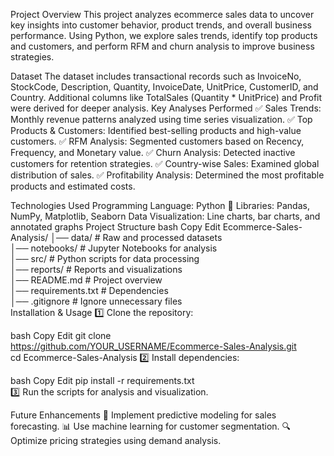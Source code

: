 Project Overview
This project analyzes ecommerce sales data to uncover key insights into customer behavior, product trends, and overall business performance. Using Python, we explore sales trends, identify top products and customers, and perform RFM and churn analysis to improve business strategies.

Dataset
The dataset includes transactional records such as InvoiceNo, StockCode, Description, Quantity, InvoiceDate, UnitPrice, CustomerID, and Country.
Additional columns like TotalSales (Quantity * UnitPrice) and Profit were derived for deeper analysis.
Key Analyses Performed
✅ Sales Trends: Monthly revenue patterns analyzed using time series visualization.
✅ Top Products & Customers: Identified best-selling products and high-value customers.
✅ RFM Analysis: Segmented customers based on Recency, Frequency, and Monetary value.
✅ Churn Analysis: Detected inactive customers for retention strategies.
✅ Country-wise Sales: Examined global distribution of sales.
✅ Profitability Analysis: Determined the most profitable products and estimated costs.

Technologies Used
Programming Language: Python 🐍
Libraries: Pandas, NumPy, Matplotlib, Seaborn
Data Visualization: Line charts, bar charts, and annotated graphs
Project Structure
bash
Copy
Edit
Ecommerce-Sales-Analysis/
│── data/                     # Raw and processed datasets  
│── notebooks/                 # Jupyter Notebooks for analysis  
│── src/                       # Python scripts for data processing  
│── reports/                   # Reports and visualizations  
│── README.md                  # Project overview  
│── requirements.txt           # Dependencies  
│── .gitignore                 # Ignore unnecessary files  
Installation & Usage
1️⃣ Clone the repository:

bash
Copy
Edit
git clone https://github.com/YOUR_USERNAME/Ecommerce-Sales-Analysis.git  
cd Ecommerce-Sales-Analysis
2️⃣ Install dependencies:

bash
Copy
Edit
pip install -r requirements.txt  
3️⃣ Run the scripts for analysis and visualization.

Future Enhancements
🚀 Implement predictive modeling for sales forecasting.
📊 Use machine learning for customer segmentation.
🔍 Optimize pricing strategies using demand analysis.

